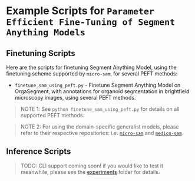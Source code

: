 # Example Scripts for `Parameter Efficient Fine-Tuning of Segment Anything Models`

## Finetuning Scripts

Here are the scripts for finetuning Segment Anything Model, using the finetuning scheme supported by `micro-sam`, for several PEFT methods:
- `finetune_sam_using_peft.py` - Finetune Segment Anything Model on OrgaSegment, with annotations for organoid segmentation in brightfield microscopy images, using several PEFT methods.

> NOTE 1: See `python finetune_sam_using_peft.py` for details on all supported PEFT methods.

> NOTE 2: For using the domain-specific generalist models, please refer to their respective repositories: i.e. [`micro-sam`](https://github.com/computational-cell-analytics/micro-sam) and [`medico-sam`](https://github.com/computational-cell-analytics/medico-sam).

## Inference Scripts

> TODO: CLI support coming soon! if you would like to test it meanwhile, please see the [experiments](../experiments/evaluation) folder for details.
